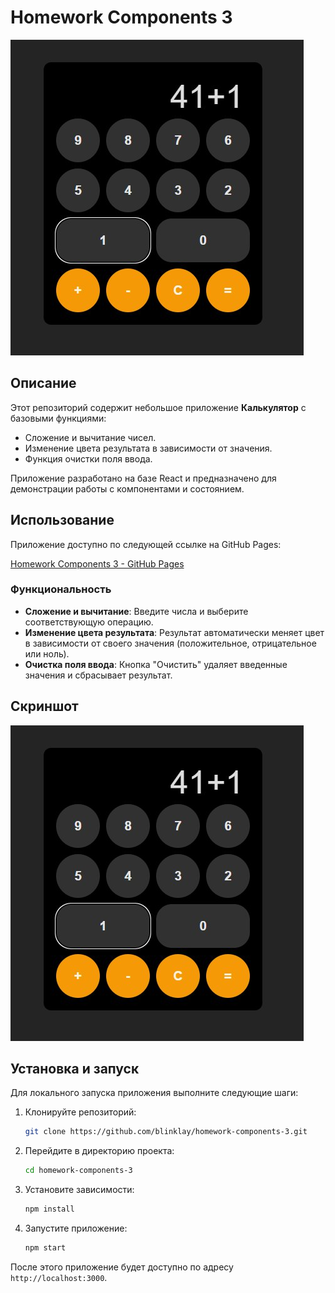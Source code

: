 # Homework Components 3

![Calculator Screenshot](./public/screenshot.jpg)

## Описание

Этот репозиторий содержит небольшое приложение **Калькулятор** с базовыми функциями:
- Сложение и вычитание чисел.
- Изменение цвета результата в зависимости от значения.
- Функция очистки поля ввода.

Приложение разработано на базе React и предназначено для демонстрации работы с компонентами и состоянием.

## Использование

Приложение доступно по следующей ссылке на GitHub Pages:

[Homework Components 3 - GitHub Pages](https://blinklay.github.io/homework-components-3/)

### Функциональность
- **Сложение и вычитание**: Введите числа и выберите соответствующую операцию.
- **Изменение цвета результата**: Результат автоматически меняет цвет в зависимости от своего значения (положительное, отрицательное или ноль).
- **Очистка поля ввода**: Кнопка "Очистить" удаляет введенные значения и сбрасывает результат.

## Скриншот

![Calculator Screenshot](./public/screenshot.jpg)

## Установка и запуск

Для локального запуска приложения выполните следующие шаги:

1. Клонируйте репозиторий:

    ```bash
    git clone https://github.com/blinklay/homework-components-3.git
    ```

2. Перейдите в директорию проекта:

    ```bash
    cd homework-components-3
    ```

3. Установите зависимости:

    ```bash
    npm install
    ```

4. Запустите приложение:

    ```bash
    npm start
    ```

После этого приложение будет доступно по адресу `http://localhost:3000`.


